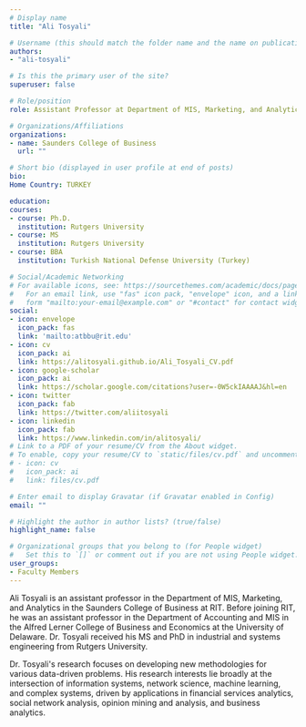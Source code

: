 ```yaml
---
# Display name
title: "Ali Tosyali"

# Username (this should match the folder name and the name on publications)
authors:
- "ali-tosyali"

# Is this the primary user of the site?
superuser: false

# Role/position
role: Assistant Professor at Department of MIS, Marketing, and Analytics

# Organizations/Affiliations
organizations:
- name: Saunders College of Business
  url: ""

# Short bio (displayed in user profile at end of posts)
bio: 
Home Country: TURKEY

education:
courses:
- course: Ph.D.
  institution: Rutgers University
- course: MS
  institution: Rutgers University
- course: BBA
  institution: Turkish National Defense University (Turkey)

# Social/Academic Networking
# For available icons, see: https://sourcethemes.com/academic/docs/page-builder/#icons
#   For an email link, use "fas" icon pack, "envelope" icon, and a link in the
#   form "mailto:your-email@example.com" or "#contact" for contact widget.
social:
- icon: envelope
  icon_pack: fas
  link: 'mailto:atbbu@rit.edu'
- icon: cv
  icon_pack: ai
  link: https://alitosyali.github.io/Ali_Tosyali_CV.pdf
- icon: google-scholar
  icon_pack: ai
  link: https://scholar.google.com/citations?user=-0W5ckIAAAAJ&hl=en
- icon: twitter
  icon_pack: fab
  link: https://twitter.com/aliitosyali
- icon: linkedin
  icon_pack: fab
  link: https://www.linkedin.com/in/alitosyali/
# Link to a PDF of your resume/CV from the About widget.
# To enable, copy your resume/CV to `static/files/cv.pdf` and uncomment the lines below.
# - icon: cv
#   icon_pack: ai
#   link: files/cv.pdf

# Enter email to display Gravatar (if Gravatar enabled in Config)
email: ""

# Highlight the author in author lists? (true/false)
highlight_name: false

# Organizational groups that you belong to (for People widget)
#   Set this to `[]` or comment out if you are not using People widget.
user_groups:
- Faculty Members
---
```


Ali Tosyali is an assistant professor in the Department of MIS, Marketing, and Analytics in the Saunders College of Business at RIT. Before joining RIT, he was an assistant professor in the Department of Accounting and MIS in the Alfred Lerner College of Business and Economics at the University of Delaware. Dr. Tosyali received his MS and PhD in industrial and systems engineering from Rutgers University.

Dr. Tosyali's research focuses on developing new methodologies for various data-driven problems. His research interests lie broadly at the intersection of information systems, network science, machine learning, and complex systems, driven by applications in financial services analytics, social network analysis, opinion mining and analysis, and business analytics.

